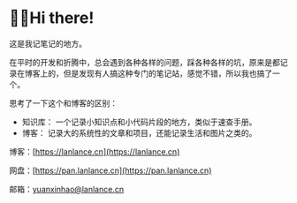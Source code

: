 # 🙌🏻Hi there!

这是我记笔记的地方。

在平时的开发和折腾中，总会遇到各种各样的问题，踩各种各样的坑，原来是都记录在博客上的，但是发现有人搞这种专门的笔记站，感觉不错，所以我也搞了一个。

思考了一下这个和博客的区别：

* 知识库： 一个记录小知识点和小代码片段的地方，类似于速查手册。
* 博客： 记录大的系统性的文章和项目，还能记录生活和图片之类的。

博客：[https://lanlance.cn](https://lanlance.cn)

网盘：[https://pan.lanlance.cn](https://pan.lanlance.cn)

邮箱：yuanxinhao@lanlance.cn


